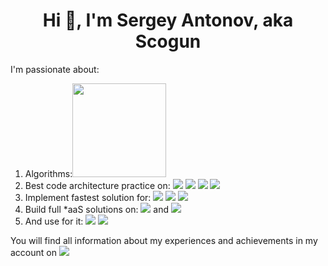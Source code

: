 <h1 align="center">Hi 👋, I'm Sergey Antonov,  aka Scogun</h1>

I'm passionate about:
1. Algorithms:<a href="https://www.hackerrank.com/Scogun?badge=problem-solving&stars=4&level=2&hr_r=1&utm_campaign=social-buttons&utm_source=badge_share_profile" target="_blank"><img width="150" src="https://media-exp1.licdn.com/dms/image/sync/C5627AQGTciH3SZLNAg/articleshare-shrink_800/0/1638478539479?e=1638565200&amp;v=beta&amp;t=DwdK30Npwd2Ke_PFRfkZZafGFTrpu04-hjckygej5Y8" hight="150"/></a>
2. Best code architecture practice on: <a href="https://docs.microsoft.com/en-us/dotnet/csharp/" target="_blank"><img src="https://img.icons8.com/color/96/000000/c-sharp-logo.png"/></a> <a href="https://kotlinlang.org/" target="_blank"><img src="https://img.icons8.com/color/96/000000/kotlin.png"/></a> <a href="https://en.wikipedia.org/wiki/JavaScript" target="_blank"><img src="https://img.icons8.com/color/96/000000/javascript--v1.png"/></a> <a href="https://docs.microsoft.com/en-us/powershell/scripting/overview?view=powershell-7.2#scripting-language" target="_blank"><img src="https://img.icons8.com/color/96/000000/powershell.png"/></a>
3. Implement fastest solution for: <a href="https://en.wikipedia.org/wiki/Web_application" target="_blank"><img src="https://img.icons8.com/color/96/000000/web.png"/></a> <a href="https://www.android.com/" target="_blank"><img src="https://img.icons8.com/color/96/000000/android-os.png"/></a> <a href="https://www.microsoft.com/en-us/windows/" target="_blank"><img src="https://img.icons8.com/fluency/96/000000/windows-10.png"/></a>
4. Build full \*aaS solutions on: <a href="https://aws.amazon.com/" target="_blank"><img src="https://img.icons8.com/color/96/000000/amazon-web-services.png"/></a> and <a href="https://azure.microsoft.com/en-us/" target="_blank"><img src="https://img.icons8.com/fluency/96/000000/azure-1.png"/></a>
5. And use for it: <a href="https://www.docker.com/" target="_blank"><img src="https://img.icons8.com/fluency/96/000000/docker.png"/></a> <a href="https://kubernetes.io/" target="_blank"><img src="https://img.icons8.com/color/96/000000/kubernetes.png"/></a>

You will find all information about my experiences and achievements in my account on <a href="https://www.linkedin.com/in/sergey-antonov-35611658" target="_blank"><img src="https://img.icons8.com/color/96/000000/linkedin.png"/></a>
<!--4. Test coverage by:  -->

<!--
**Scogun/Scogun** is a ✨ _special_ ✨ repository because its `README.md` (this file) appears on your GitHub profile.

Here are some ideas to get you started:

- 🔭 I’m currently working on ...
- 🌱 I’m currently learning ...
- 👯 I’m looking to collaborate on ...
- 🤔 I’m looking for help with ...
- 💬 Ask me about ...
- 📫 How to reach me: ...
- 😄 Pronouns: ...
- ⚡ Fun fact: ...
-->
